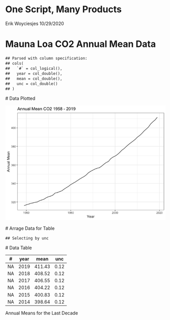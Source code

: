 One Script, Many Products
================
Erik Woyciesjes
10/29/2020

# Mauna Loa CO2 Annual Mean Data

    ## Parsed with column specification:
    ## cols(
    ##   `#` = col_logical(),
    ##   year = col_double(),
    ##   mean = col_double(),
    ##   unc = col_double()
    ## )

\# Data Plotted

![](case_study_08_files/figure-gfm/unnamed-chunk-2-1.png)<!-- -->

\# Arrage Data for Table

    ## Selecting by unc

\# Data Table

| \# | year |  mean  | unc  |
| :-: | :--: | :----: | :--: |
| NA | 2019 | 411.43 | 0.12 |
| NA | 2018 | 408.52 | 0.12 |
| NA | 2017 | 406.55 | 0.12 |
| NA | 2016 | 404.22 | 0.12 |
| NA | 2015 | 400.83 | 0.12 |
| NA | 2014 | 398.64 | 0.12 |

Annual Means for the Last Decade
